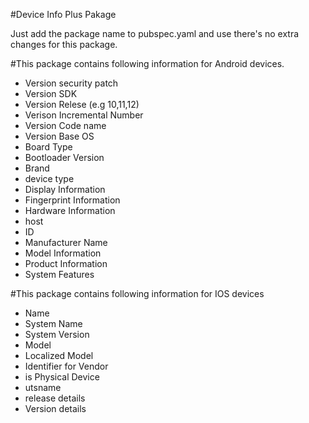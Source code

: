 #Device Info Plus Pakage

Just add the package name to pubspec.yaml and use there's no extra changes for this package.

#This package contains following information for Android devices.

 - Version security patch
 - Version SDK 
 - Version Relese (e.g 10,11,12)
 - Verison Incremental Number
 - Version Code name 
 - Version Base OS 
 - Board Type
 - Bootloader Version
 - Brand
 - device type
 - Display Information
 - Fingerprint Information
 - Hardware Information
 - host
 - ID
 - Manufacturer Name
 - Model Information
 - Product Information
 - System Features

 #This package contains following information for IOS devices
 - Name
 - System Name
 - System Version
 - Model
 - Localized Model
 - Identifier for Vendor
 - is Physical Device
 - utsname
 - release details
 - Version details
 